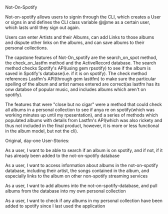 Not-On-Spotify

Not-on-spotify allows users to signin through the CLI, which creates a User or signs in and defines the CLI class variable @@me as a certain user, which lasts until they sign out again.

Users can enter Artists and their Albums, can add Links to those albums and dispute other links on the albums, and can save albums to their personal collections.

The capstone features of Not-On_spotify are the search_on_spot method, the check_on_lastfm method and the ActiveRecord database. The search method checks Spotify's API(using gem rpsotify) to see if the album is saved in Spotify's database(i.e. if it is on spotify). The check method references Lastfm's API(through gem lasttfm) to make sure the particular spelling of the album and artist names entered are correct(as lastfm has its onw databse of popular music, and includes albums which aren't on spotify).

The features that were "close but no cigar" were a method that could check all albums in a personal collection to see if anya re on spotify(which was working minutes up until my rpesentation), and a series of methods which populated albums with details from Lastfm's API(which was also rickety and thus not included in the final product, however, it is more or less functional in the album model, but not the cli).


Original, day-one User-Stories:

As a user, I want to be able to search if an album is on spotify, and if not, if it has already been added to the not-on-spotify database

As a user, I want to access information about albums in the not-on-spotify database, including their artist, the songs contained in the album, and especially links to the album on other non-spotify streaming services 

As a user, I want to add albums into the not-on-spotify-database, and pull albums from the database into my own personal collection

As a user, I want to check if any albums in my personal collection have been added to spotify since I last used the application

